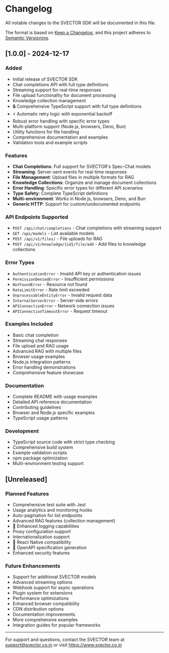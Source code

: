# Changelog

All notable changes to the SVECTOR SDK will be documented in this file.

The format is based on [Keep a Changelog](https://keepachangelog.com/en/1.0.0/),
and this project adheres to [Semantic Versioning](https://semver.org/spec/v2.0.0.html).

## [1.0.0] - 2024-12-17

### Added
- Initial release of SVECTOR SDK
- Chat completions API with full type definitions
- Streaming support for real-time responses
- File upload functionality for document processing
- Knowledge collection management
- 🔒 Comprehensive TypeScript support with full type definitions
- ⚡ Automatic retry logic with exponential backoff
-  Robust error handling with specific error types
-  Multi-platform support (Node.js, browsers, Deno, Bun)
-  Utility functions for file handling
-  Comprehensive documentation and examples
-  Validation tools and example scripts

### Features
- **Chat Completions**: Full support for SVECTOR's Spec-Chat models
- **Streaming**: Server-sent events for real-time responses
- **File Management**: Upload files in multiple formats for RAG
- **Knowledge Collections**: Organize and manage document collections
- **Error Handling**: Specific error types for different API scenarios
- **Type Safety**: Complete TypeScript definitions
- **Multi-environment**: Works in Node.js, browsers, Deno, and Bun
- **Generic HTTP**: Support for custom/undocumented endpoints

### API Endpoints Supported
- `POST /api/chat/completions` - Chat completions with streaming support
- `GET /api/models` - List available models
- `POST /api/v1/files/` - File uploads for RAG
- `POST /api/v1/knowledge/{id}/file/add` - Add files to knowledge collections

### Error Types
- `AuthenticationError` - Invalid API key or authentication issues
- `PermissionDeniedError` - Insufficient permissions
- `NotFoundError` - Resource not found
- `RateLimitError` - Rate limit exceeded
- `UnprocessableEntityError` - Invalid request data
- `InternalServerError` - Server-side errors
- `APIConnectionError` - Network connection issues
- `APIConnectionTimeoutError` - Request timeout

### Examples Included
- Basic chat completion
- Streaming chat responses
- File upload and RAG usage
- Advanced RAG with multiple files
- Browser usage examples
- Node.js integration patterns
- Error handling demonstrations
- Comprehensive feature showcase

### Documentation
- Complete README with usage examples
- Detailed API reference documentation
- Contributing guidelines
- Browser and Node.js specific examples
- TypeScript usage patterns

### Development
- TypeScript source code with strict type checking
- Comprehensive build system
- Example validation scripts
- npm package optimization
- Multi-environment testing support

## [Unreleased]

### Planned Features
-  Comprehensive test suite with Jest
- Usage analytics and monitoring hooks
- Auto-pagination for list endpoints
-  Advanced RAG features (collection management)
- 📝 Enhanced logging capabilities
-  Proxy configuration support
-  Internationalization support
- 📱 React Native compatibility
- 🎨 OpenAPI specification generation
- Enhanced security features

### Future Enhancements
- Support for additional SVECTOR models
- Advanced streaming options
- Webhook support for async operations
- Plugin system for extensions
- Performance optimizations
- Enhanced browser compatibility
- CDN distribution options
- Documentation improvements
- More comprehensive examples
- Integration guides for popular frameworks

---

For support and questions, contact the SVECTOR team at support@svector.co.in or visit https://www.svector.co.in
